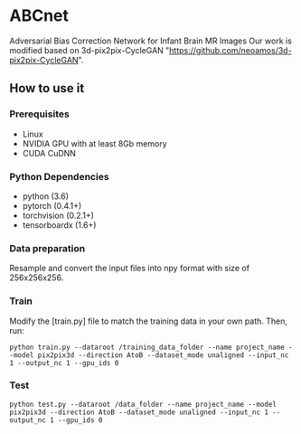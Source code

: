 # ABCnet
Adversarial Bias Correction Network for Infant Brain MR Images
Our work is modified based on 3d-pix2pix-CycleGAN "https://github.com/neoamos/3d-pix2pix-CycleGAN".

## How to use it
### Prerequisites
- Linux
- NVIDIA GPU with at least 8Gb memory
- CUDA CuDNN

### Python Dependencies
- python (3.6)
- pytorch (0.4.1+)
- torchvision (0.2.1+)
- tensorboardx (1.6+)

### Data preparation
Resample and convert the input files into npy format with size of 256x256x256.

### Train
Modify the [train.py] file to match the training data in your own path. Then, run:
```
python train.py --dataroot /training_data_folder --name project_name --model pix2pix3d --direction AtoB --dataset_mode unaligned --input_nc 1 --output_nc 1 --gpu_ids 0
```

### Test

```
python test.py --dataroot /data_folder --name project_name --model pix2pix3d --direction AtoB --dataset_mode unaligned --input_nc 1 --output_nc 1 --gpu_ids 0
